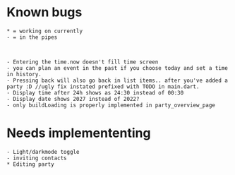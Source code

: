 # Known bugs
    * = working on currently
    - = in the pipes



    - Entering the time.now doesn't fill time screen
    - you can plan an event in the past if you choose today and set a time in history. 
    - Pressing back will also go back in list items.. after you've added a party :D //ugly fix instated prefixed with TODO in main.dart.
    - Display time after 24h shows as 24:30 instead of 00:30
    - Display date shows 2027 instead of 2022?
    - only buildLoading is properly implemented in party_overview_page 

# Needs implemententing
    - Light/darkmode toggle
    - inviting contacts
    * Editing party